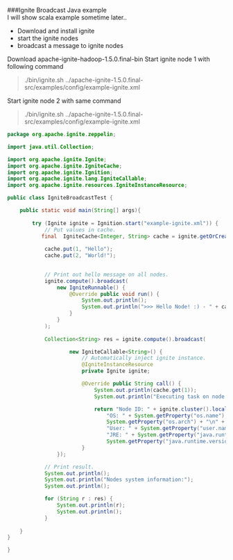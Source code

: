 ###Ignite Broadcast Java example   
I will show scala example sometime later..

* Download and install ignite   
* start the ignite nodes
* broadcast a message to ignite nodes   

Download apache-ignite-hadoop-1.5.0.final-bin
Start ignite node 1 with following command
>./bin/ignite.sh ../apache-ignite-1.5.0.final-src/examples/config/example-ignite.xml

Start ignite node 2 with same command
>./bin/ignite.sh ../apache-ignite-1.5.0.final-src/examples/config/example-ignite.xml

```java
package org.apache.ignite.zeppelin;

import java.util.Collection;

import org.apache.ignite.Ignite;
import org.apache.ignite.IgniteCache;
import org.apache.ignite.Ignition;
import org.apache.ignite.lang.IgniteCallable;
import org.apache.ignite.resources.IgniteInstanceResource;

public class IgniteBroadcastTest {

	public static void main(String[] args){
		
	    try (Ignite ignite = Ignition.start("example-ignite.xml")) {
	        // Put values in cache.
	       final  IgniteCache<Integer, String> cache = ignite.getOrCreateCache("myCache");
	         
	        cache.put(1, "Hello");
	        cache.put(2, "World!");
	   

	        // Print out hello message on all nodes.
	        ignite.compute().broadcast(
	            new IgniteRunnable() {
	                @Override public void run() {
	                    System.out.println();
	                    System.out.println(">>> Hello Node! :) - " + cache.get(1));
	                }
	            }
	        );
	        
	        Collection<String> res = ignite.compute().broadcast(

	        		new IgniteCallable<String>() {
	                    // Automatically inject ignite instance.
	                    @IgniteInstanceResource
	                    private Ignite ignite;

	                    @Override public String call() {
	                        System.out.println(cache.get(1));
	                        System.out.println("Executing task on node: " + ignite.cluster().localNode().id());

	                        return "Node ID: " + ignite.cluster().localNode().id() + "\n" +
	                            "OS: " + System.getProperty("os.name") + " " + System.getProperty("os.version") + " " +
	                            System.getProperty("os.arch") + "\n" +
	                            "User: " + System.getProperty("user.name") + "\n" +
	                            "JRE: " + System.getProperty("java.runtime.name") + " " +
	                            System.getProperty("java.runtime.version");
	                    }
	            });

	        // Print result.
	        System.out.println();
	        System.out.println("Nodes system information:");
	        System.out.println();

	        for (String r : res) {
	            System.out.println(r);
	            System.out.println();
	        }
	        
	}
}

}


```


